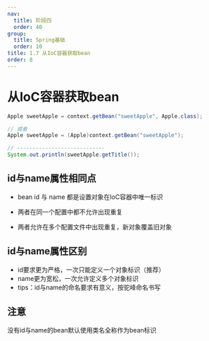 ```yaml
---
nav:
  title: 阶段四
  order: 40
group:
  title: Spring基础
  order: 10
title: 1.7 从IoC容器获取bean
order: 8
---
```


# 从IoC容器获取bean

```java
Apple sweetApple = context.getBean("sweetApple", Apple.class);

// 或者
Apple sweetApple = (Apple)context.getBean("sweetApple");

// ----------------------------
System.out.println(sweetApple.getTitle());
```

## id与name属性相同点

- bean id 与 name 都是设置对象在IoC容器中唯一标识
- 两者在同一个配置中都不允许出现重复

- 两者允许在多个配置文件中出现重复，新对象覆盖旧对象

## id与name属性区别

- id要求更为严格，一次只能定义一个对象标识（推荐）
- name更为宽松，一次允许定义多个对象标识
- tips：id与name的命名要求有意义，按驼峰命名书写

## 注意

没有id与name的bean默认使用类名全称作为bean标识
